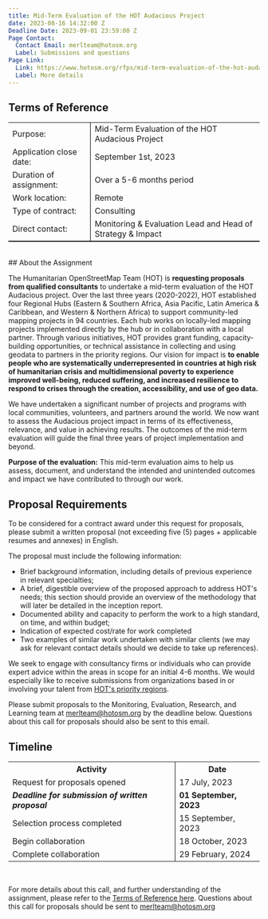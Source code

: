 ```yaml
---
title: Mid-Term Evaluation of the HOT Audacious Project
date: 2023-08-16 14:32:00 Z
Deadline Date: 2023-09-01 23:59:00 Z
Page Contact:
  Contact Email: merlteam@hotosm.org
  Label: Submissions and questions
Page Link:
  Link: https://www.hotosm.org/rfps/mid-term-evaluation-of-the-hot-audacious-project/
  Label: More details
---
```


## Terms of Reference

<table style="border-bottom: 1px solid black">
<tr>
<td>Purpose:</td>
<td style="border-left: 1px solid black">Mid-Term Evaluation of the HOT Audacious Project</td>
</tr>
<tr>
<td>Application close date:</td>
<td style="border-left: 1px solid black">September 1st, 2023</td>
</tr>
<tr>
<td>Duration of assignment:</td>
<td style="border-left: 1px solid black">Over a 5-6 months period</td>
</tr>
<tr>
<td>Work location:</td>
<td style="border-left: 1px solid black">Remote</td>
</tr>
<tr>
<td>Type of contract:</td>
<td style="border-left: 1px solid black">Consulting</td>
</tr>
<tr>
<td>Direct contact:</td>
<td style="border-left: 1px solid black">Monitoring & Evaluation Lead and Head of Strategy & Impact</td>
</tr>
</table>

<br>
## About the Assignment

The Humanitarian OpenStreetMap Team (HOT) is **requesting proposals from qualified consultants** to undertake a mid-term evaluation of the HOT Audacious project. Over the last three years (2020-2022), HOT established four Regional Hubs (Eastern & Southern Africa, Asia Pacific, Latin America & Caribbean, and Western & Northern Africa) to support community-led mapping projects in 94 countries. Each hub works on locally-led mapping projects implemented directly by the hub or in collaboration with a local partner. Through various initiatives, HOT provides grant funding, capacity-building opportunities, or technical assistance in collecting and using geodata to partners in the priority regions. Our vision for impact is **to enable people who are systematically underrepresented in countries at high risk of humanitarian crisis and multidimensional poverty to experience improved well-being, reduced suffering, and increased resilience to respond to crises through the creation, accessibility, and use of geo data.**

We have undertaken a significant number of projects and programs with local communities, volunteers, and partners around the world. We now want to assess the Audacious project impact in terms of its effectiveness, relevance, and value in achieving results. The outcomes of the mid-term evaluation will guide the final three years of project implementation and beyond.

**Purpose of the evaluation:** This mid-term evaluation aims to help us assess, document, and understand the intended and unintended outcomes and impact we have contributed to through our work.

## Proposal Requirements

To be considered for a contract award under this request for proposals, please submit a written proposal (not exceeding five (5) pages + applicable resumes and annexes) in English. 

The proposal must include the following information: 
* Brief background information, including details of previous experience in relevant specialties;
* A brief, digestible overview of the proposed approach to address HOT's needs; this section should provide an overview of the methodology that will later be detailed in the inception report.
* Documented ability and capacity to perform the work to a high standard, on time, and within budget;
* Indication of expected cost/rate for work completed
* Two examples of similar work undertaken with similar clients (we may ask for relevant contact details should we decide to take up references).

We seek to engage with consultancy firms or individuals who can provide expert advice within the areas in scope for an initial 4-6 months. We would especially like to receive submissions from organizations based in or involving your talent from [HOT's priority regions](https://www.hotosm.org/updates/four-regions-five-years-94-countries-one-billion-people/).

Please submit proposals to the Monitoring, Evaluation, Research, and Learning team at [merlteam@hotosm.org](merlteam@hotosm.org) by the deadline below. Questions about this call for proposals should also be sent to this email. 

## Timeline

<table style= "border-bottom: none">
<tr>
<th style="border-bottom-width: 2px"><span style="font-weight: bold">Activity</span></th>
<th style="border-left: 1px solid black; border-bottom-width: 2px"><span style="font-weight: bold">Date</span></th>
</tr>
<tr>
<td>Request for proposals opened</td>
<td style="border-left: 1px solid black">17 July, 2023</td>
</tr>
<tr>
<td style="font-weight: bold"><i>Deadline for submission of written proposal</i></td>
<td style="border-left: 1px solid black"><b>01 September, 2023 </b></td>
</tr>

<tr>
<td>Selection process completed</td>
<td style="border-left: 1px solid black">15 September, 2023</td>
</tr>
<tr>
<td>Begin collaboration</td>
<td style="border-left: 1px solid black">18 October, 2023</td>
</tr>
<tr>
<td>Complete collaboration</td>
<td style="border-left: 1px solid black">29 February, 2024</td>
</tr>
</table>
<br>

For more details about this call, and further understanding of the assignment, please refer to the [Terms of Reference here](https://www.hotosm.org/rfps/mid-term-evaluation-of-the-hot-audacious-project/). Questions about this call for proposals should be sent to [merlteam@hotosm.org](merlteam@hotosm.org)
